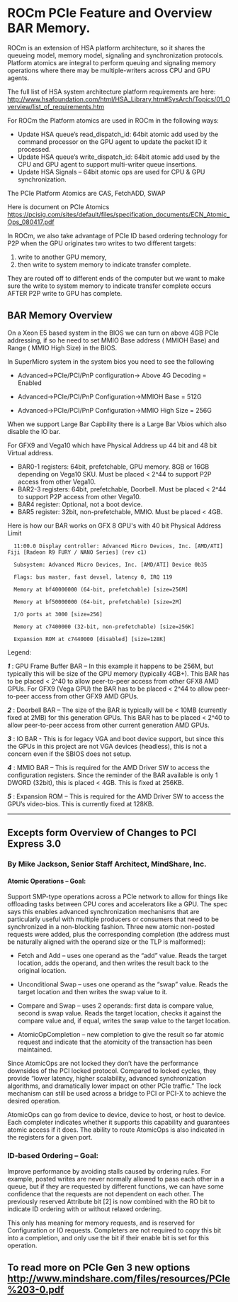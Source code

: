 # ROCm PCIe Feature and Overview BAR Memory. 

ROCm is an extension of  HSA platform architecture, so it shares the queueing model, memory model, signaling and synchronization protocols. Platform atomics are integral to perform queuing and signaling memory operations where there may be multiple-writers across CPU and GPU agents. 

The full list of HSA system architecture platform requirements are here: http://www.hsafoundation.com/html/HSA_Library.htm#SysArch/Topics/01_Overview/list_of_requirements.htm

For ROCm the Platform atomics are used in ROCm in the following ways:

- Update HSA queue’s read_dispatch_id: 64bit atomic add used by the command processor on the GPU agent to update the packet ID it processed.
- Update HSA queue’s write_dispatch_id: 64bit atomic add used by the CPU and GPU agent to support multi-writer queue insertions.
- Update HSA Signals – 64bit atomic ops are used for CPU & GPU synchronization.

The PCIe Platform Atomics are  CAS, FetchADD, SWAP

Here is document on PCIe Atomics https://pcisig.com/sites/default/files/specification_documents/ECN_Atomic_Ops_080417.pdf

In ROCm, we also take advantage of PCIe ID based ordering technology for P2P when the GPU originates two writes to two different targets:  

1. write to another GPU memory, 
2. then write to system memory to indicate transfer complete. 

They are routed off to different ends of the computer but we want to make sure the write to system memory to indicate transfer complete occurs AFTER P2P write to GPU has complete. 

## BAR Memory Overview 

On a Xeon E5 based system in the BIOS  we can turn on above 4GB PCIe addressing, if so he need to set MMIO Base address ( MMIOH Base) and Range ( MMIO High Size)  in the BIOS.
 
In SuperMicro system in the system bios you need to see the following

- Advanced->PCIe/PCI/PnP configuration-> Above 4G Decoding = Enabled
 
- Advanced->PCIe/PCI/PnP Configuration->MMIOH Base = 512G
 
- Advanced->PCIe/PCI/PnP Configuration->MMIO High Size = 256G
 
When we support Large Bar Capbility there is a  Large Bar Vbios which also disable the IO bar.  


For GFX9 and Vega10 which have Physical Address up 44 bit and 48 bit Virtual address.
 
- BAR0-1 registers: 64bit, prefetchable, GPU memory. 8GB or 16GB depending on Vega10 SKU. Must be placed < 2^44 to support P2P access from other Vega10.
- BAR2-3 registers: 64bit, prefetchable, Doorbell. Must be placed < 2^44 to support P2P access from other Vega10.
- BAR4 register: Optional, not a boot device.
- BAR5 register: 32bit, non-prefetchable, MMIO. Must be placed < 4GB.
 
 
Here is how our BAR works on GFX 8 GPU's with 40 bit Physical Address Limit
 
      11:00.0 Display controller: Advanced Micro Devices, Inc. [AMD/ATI] Fiji [Radeon R9 FURY / NANO Series] (rev c1)

      Subsystem: Advanced Micro Devices, Inc. [AMD/ATI] Device 0b35
        
      Flags: bus master, fast devsel, latency 0, IRQ 119
        
      Memory at bf40000000 (64-bit, prefetchable) [size=256M]
       
      Memory at bf50000000 (64-bit, prefetchable) [size=2M]
       
      I/O ports at 3000 [size=256]
       
      Memory at c7400000 (32-bit, non-prefetchable) [size=256K]
       
      Expansion ROM at c7440000 [disabled] [size=128K]
 
Legend: 

___1___ : GPU Frame Buffer BAR – In this example it happens to be 256M, but typically this will be size of the GPU memory (typically 4GB+). This BAR has to be placed < 2^40 to allow peer-to-peer access from other GFX8 AMD GPUs. For GFX9 (Vega GPU) the BAR has to be placed < 2^44 to allow peer-to-peer access from other GFX9 AMD GPUs. 
 
___2___ : Doorbell BAR – The size of the BAR is typically will be < 10MB (currently fixed at 2MB) for this generation GPUs. This BAR has to be placed < 2^40 to allow peer-to-peer access from other current generation AMD GPUs.
 
___3___ : IO BAR - This is for legacy VGA and boot device support, but since this the GPUs in this project are not VGA devices (headless), this is not a concern even if the SBIOS does not setup. 
 
___4___ : MMIO BAR – This is required for the AMD Driver SW to access the configuration registers. Since the reminder of the BAR available is only 1 DWORD (32bit), this is placed < 4GB. This is fixed at 256KB.
 
___5___ : Expansion ROM – This is required for the AMD Driver SW to access the GPU’s video-bios. This is currently fixed at 128KB.
 
-------------------------------------------------------------------------------------------------
## Excepts form Overview of Changes to PCI Express 3.0

### By Mike Jackson, Senior Staff Architect, MindShare, Inc.

#### Atomic Operations – Goal: 

Support SMP-type operations across a PCIe network to allow for things like offloading tasks between CPU cores and accelerators like a GPU. The spec says this enables advanced synchronization mechanisms that are particularly useful with multiple producers or consumers that need to be synchronized in a non-blocking fashion. Three new atomic non-posted requests were added, plus the corresponding completion (the address must be naturally aligned with the operand size or the TLP is malformed):

- Fetch and Add – uses one operand as the “add” value. Reads the target location, adds the operand, and then writes the result back to the original location.

- Unconditional Swap – uses one operand as the “swap” value. Reads the target location and then writes the swap value to it.

- Compare and Swap – uses 2 operands: first data is compare value, second is swap value. Reads the target location, checks it against the compare value and, if equal, writes the swap value to the target location.

- AtomicOpCompletion – new completion to give the result so far atomic request and indicate that the atomicity of the transaction has been maintained.

Since AtomicOps are not locked they don’t have the performance downsides of the PCI locked protocol. Compared to locked cycles, they provide “lower latency, higher scalability, advanced synchronization algorithms, and dramatically lower impact on other PCIe traffic.” The lock mechanism can still be used across a bridge to PCI or PCI-X to achieve the desired operation.

AtomicOps can go from device to device, device to host, or host to device. Each completer indicates whether it supports this capability and guarantees atomic access if it does. The ability to route AtomicOps is also indicated in the registers for a given port.

### ID-based Ordering – Goal: 

Improve performance by avoiding stalls caused by ordering rules. For example, posted writes are never normally allowed to pass each other in a queue, but if they are requested by different functions, we can have some confidence that the requests are not dependent on each other. The previously reserved Attribute bit [2] is now combined with the RO bit to indicate ID ordering with or without relaxed ordering. 

This only has meaning for memory requests, and is reserved for Configuration or IO requests. Completers are not required to copy this bit into a completion, and only use the bit if their enable bit is set for this operation.

To read more on PCIe Gen 3 new options http://www.mindshare.com/files/resources/PCIe%203-0.pdf 
-------------------------------------------------------------------------------------------------

